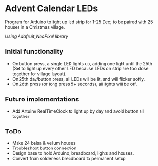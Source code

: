 # Advent Calendar LEDs
Program for Arduino to light up led strip for 1-25 Dec; to be paired with 25 houses in a Christmas village.

*Using Adafruit_NeoPixel library*


## Initial functionality
 - On button press, a single LED lights up, adding one light until the 25th (Set to light up every other LED because LEDs on strip are too close together for village layout).
 - On 25th day/button press, all LEDs will be lit, and will flicker softly.
 - On 26th press (or long press 5+ seconds), all lights will be off.
 
## Future implementations
 - Add Artuino RealTimeClock to light up by day and avoid button all together
 
## ToDo
 - Make 24 balsa & vellum houses
 - Troubleshoot button connection
 - Design base to hold Arduino, breadboard, lights and houses.
 - Convert from solderless breadboard to permanent setup

